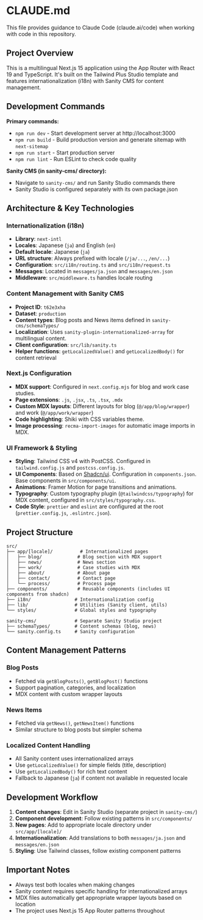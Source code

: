 # CLAUDE.md

This file provides guidance to Claude Code (claude.ai/code) when working with code in this repository.

## Project Overview

This is a multilingual Next.js 15 application using the App Router with React 19 and TypeScript. It's built on the Tailwind Plus Studio template and features internationalization (i18n) with Sanity CMS for content management.

## Development Commands

**Primary commands:**
- `npm run dev` - Start development server at http://localhost:3000
- `npm run build` - Build production version and generate sitemap with `next-sitemap`
- `npm run start` - Start production server
- `npm run lint` - Run ESLint to check code quality

**Sanity CMS (in sanity-cms/ directory):**
- Navigate to `sanity-cms/` and run Sanity Studio commands there
- Sanity Studio is configured separately with its own package.json

## Architecture & Key Technologies

### Internationalization (i18n)
- **Library**: `next-intl`
- **Locales**: Japanese (`ja`) and English (`en`)
- **Default locale**: Japanese (`ja`)
- **URL structure**: Always prefixed with locale (`/ja/...`, `/en/...`)
- **Configuration**: `src/i18n/routing.ts` and `src/i18n/request.ts`
- **Messages**: Located in `messages/ja.json` and `messages/en.json`
- **Middleware**: `src/middleware.ts` handles locale routing

### Content Management with Sanity CMS
- **Project ID**: `t62e3xha`
- **Dataset**: `production`
- **Content types**: Blog posts and News items defined in `sanity-cms/schemaTypes/`
- **Localization**: Uses `sanity-plugin-internationalized-array` for multilingual content.
- **Client configuration**: `src/lib/sanity.ts`
- **Helper functions**: `getLocalizedValue()` and `getLocalizedBody()` for content retrieval

### Next.js Configuration
- **MDX support**: Configured in `next.config.mjs` for blog and work case studies.
- **Page extensions**: `.js`, `.jsx`, `.ts`, `.tsx`, `.mdx`
- **Custom MDX layouts**: Different layouts for blog (`@/app/blog/wrapper`) and work (`@/app/work/wrapper`)
- **Code highlighting**: Shiki with CSS variables theme.
- **Image processing**: `recma-import-images` for automatic image imports in MDX.

### UI Framework & Styling
- **Styling**: Tailwind CSS v4 with PostCSS. Configured in `tailwind.config.js` and `postcss.config.js`.
- **UI Components**: Based on [Shadcn/ui](https://ui.shadcn.com/). Configuration in `components.json`. Base components in `src/components/ui`.
- **Animations**: Framer Motion for page transitions and animations.
- **Typography**: Custom typography plugin (`@tailwindcss/typography`) for MDX content, configured in `src/styles/typography.css`.
- **Code Style**: `prettier` and `eslint` are configured at the root (`prettier.config.js`, `.eslintrc.json`).

## Project Structure

```
src/
├── app/[locale]/          # Internationalized pages
│   ├── blog/             # Blog section with MDX support
│   ├── news/             # News section
│   ├── work/             # Case studies with MDX
│   ├── about/            # About page
│   ├── contact/          # Contact page
│   └── process/          # Process page
├── components/           # Reusable components (includes UI components from shadcn)
├── i18n/                # Internationalization config
├── lib/                 # Utilities (Sanity client, utils)
└── styles/              # Global styles and typography

sanity-cms/              # Separate Sanity Studio project
├── schemaTypes/         # Content schemas (blog, news)
└── sanity.config.ts     # Sanity configuration
```

## Content Management Patterns

### Blog Posts
- Fetched via `getBlogPosts()`, `getBlogPost()` functions
- Support pagination, categories, and localization
- MDX content with custom wrapper layouts

### News Items
- Fetched via `getNews()`, `getNewsItem()` functions
- Similar structure to blog posts but simpler schema

### Localized Content Handling
- All Sanity content uses internationalized arrays
- Use `getLocalizedValue()` for simple fields (title, description)
- Use `getLocalizedBody()` for rich text content
- Fallback to Japanese (`ja`) if content not available in requested locale

## Development Workflow

1. **Content changes**: Edit in Sanity Studio (separate project in `sanity-cms/`)
2. **Component development**: Follow existing patterns in `src/components/`
3. **New pages**: Add to appropriate locale directory under `src/app/[locale]/`
4. **Internationalization**: Add translations to both `messages/ja.json` and `messages/en.json`
5. **Styling**: Use Tailwind classes, follow existing component patterns

## Important Notes

- Always test both locales when making changes
- Sanity content requires specific handling for internationalized arrays
- MDX files automatically get appropriate wrapper layouts based on location
- The project uses Next.js 15 App Router patterns throughout
